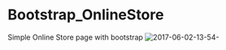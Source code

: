 # Bootstrap_OnlineStore
Simple Online Store page with bootstrap
![2017-06-02-13-54-](https://cloud.githubusercontent.com/assets/21040125/26738151/041fee0e-479b-11e7-8d9b-a3197cf17dae.png)
